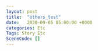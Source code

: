 ```yaml
---
layout: post
title:  "others_test"
date:   2020-09-05 05:00:00 +0000
categories: Etc
Tags: Story Etc
SceneCode: []
---
```


